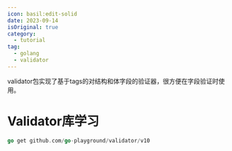 ```yaml
---
icon: basil:edit-solid
date: 2023-09-14
isOriginal: true
category:
  - tutorial
tag:
  - golang
  - validator
---
```


validator包实现了基于tags的对结构和体字段的验证器，很方便在字段验证时使用。

<!-- more -->

# Validator库学习

```go
go get github.com/go-playground/validator/v10
```




